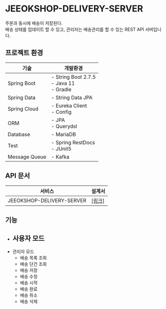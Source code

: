 # JEEOKSHOP-DELIVERY-SERVER
주문과 동시에 배송이 저장된다.<br/>
배송 상태를 업데이트 할 수 있고, 관리자는 배송관리를 할 수 있는 REST API 서버입니다.

## 프로젝트 환경
| 기술 | 개발환경 |
| --- | --- |
| Spring Boot | - String Boot 2.7.5 </br> - Java 11 </br> - Gradle |
| Spring Data | - String Data JPA |
| Spring Cloud | - Eureka Client </br> - Config |
| ORM | - JPA </br> - Querydsl |
| Database | - MariaDB |
| Test | - Spring RestDocs </br> - JUnit5 |
| Message Queue | - Kafka |

## API 문서
| 서비스 | 설계서 |
| --- | --- |
| JEEOKSHOP-DELIVERY-SERVER | [[링크]](https://heechul90.github.io/docs/api/jeeok-project/jeeokshop/order-server-API-%EB%AC%B8%EC%84%9C/index.html) |

## 기능
- 사용자 모드
  - 
- 관리자 모드
  - 배송 목록 조회
  - 배송 단건 조회
  - 배송 저장
  - 배송 수정
  - 배송 시작
  - 배송 완료
  - 배송 취소
  - 배송 삭제
